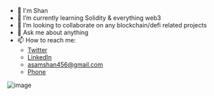 - 👋 I'm Shan
- 🌱 I’m currently learning Solidity & everything web3
- 👯 I’m looking to collaborate on any blockchain/defi related projects
- 💬 Ask me about anything
- 📫 How to reach me: 
  - [Twitter](https://twitter.com/shan8851)
  - [LinkedIn](https://www.linkedin.com/in/asamshan/)
  - <asamshan456@gmail.com>
  - [Phone](https://www.youtube.com/watch?v=oHg5SJYRHA0)

![image](https://github-profile-trophy.vercel.app/?username=ryo-ma&theme=nord)

